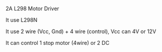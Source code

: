 2A L298 Motor Driver

It use L298N

It use 2 wire (Vcc, Gnd) + 4 wire (control), Vcc can 4V or 12V

It can control 1 stop motor (4wire) or 2 DC


